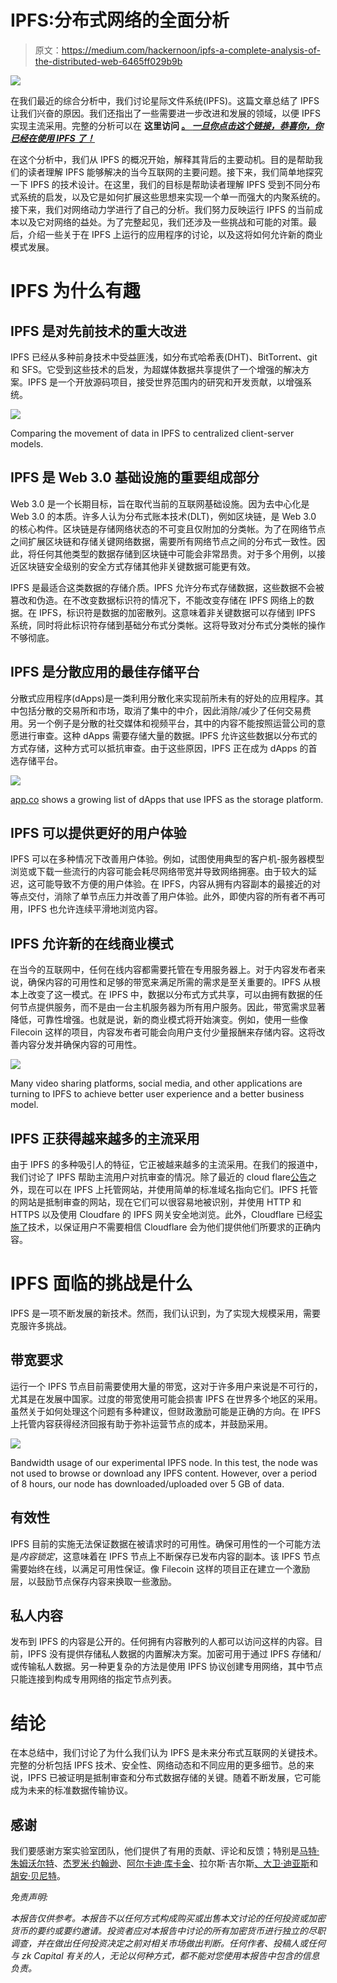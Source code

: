 # IPFS:分布式网络的全面分析

> 原文：<https://medium.com/hackernoon/ipfs-a-complete-analysis-of-the-distributed-web-6465ff029b9b>

![](img/244af8871e365f17165bfc207fb848ea.png)

在我们最近的综合分析中，我们讨论星际文件系统(IPFS)。这篇文章总结了 IPFS 让我们兴奋的原因。我们还指出了一些需要进一步改进和发展的领域，以便 IPFS 实现主流采用。完整的分析可以在 **这里访问 [**。** *一旦你点击这个链接，恭喜你，你已经在使用 IPFS 了！*](https://ipfs.io/ipfs/QmRU1jJ1kNd9fTzjFwM4X9YtA2wfXN1W2eFK7mgTMJ8xgK)**

在这个分析中，我们从 IPFS 的概况开始，解释其背后的主要动机。目的是帮助我们的读者理解 IPFS 能够解决的当今互联网的主要问题。接下来，我们简单地探究一下 IPFS 的技术设计。在这里，我们的目标是帮助读者理解 IPFS 受到不同分布式系统的启发，以及它是如何扩展这些思想来实现一个单一而强大的内聚系统的。接下来，我们对网络动力学进行了自己的分析。我们努力反映运行 IPFS 的当前成本以及它对网络的益处。为了完整起见，我们还涉及一些挑战和可能的对策。最后，介绍一些关于在 IPFS 上运行的应用程序的讨论，以及这将如何允许新的商业模式发展。

# IPFS 为什么有趣

## IPFS 是对先前技术的重大改进

IPFS 已经从多种前身技术中受益匪浅，如分布式哈希表(DHT)、BitTorrent、git 和 SFS。它受到这些技术的启发，为超媒体数据共享提供了一个增强的解决方案。IPFS 是一个开放源码项目，接受世界范围内的研究和开发贡献，以增强系统。

![](img/1bff2f1e27f18990da702cd230599a9f.png)

Comparing the movement of data in IPFS to centralized client-server models.

## IPFS 是 Web 3.0 基础设施的重要组成部分

Web 3.0 是一个长期目标，旨在取代当前的互联网基础设施。因为去中心化是 Web 3.0 的本质。许多人认为分布式账本技术(DLT)，例如区块链，是 Web 3.0 的核心构件。区块链是存储网络状态的不可变且仅附加的分类帐。为了在网络节点之间扩展区块链和存储关键网络数据，需要所有网络节点之间的分布式一致性。因此，将任何其他类型的数据存储到区块链中可能会非常昂贵。对于多个用例，以接近区块链安全级别的安全方式存储其他非关键数据可能更有效。

IPFS 是最适合这类数据的存储介质。IPFS 允许分布式存储数据，这些数据不会被篡改和伪造。在不改变数据标识符的情况下，不能改变存储在 IPFS 网络上的数据。在 IPFS，标识符是数据的加密散列。这意味着非关键数据可以存储到 IPFS 系统，同时将此标识符存储到基础分布式分类帐。这将导致对分布式分类帐的操作不够彻底。

## IPFS 是分散应用的最佳存储平台

分散式应用程序(dApps)是一类利用分散化来实现前所未有的好处的应用程序。其中包括分散的交易所和市场，取消了集中的中介，因此消除/减少了任何交易费用。另一个例子是分散的社交媒体和视频平台，其中的内容不能按照运营公司的意愿进行审查。这种 dApps 需要存储大量的数据。IPFS 允许这些数据以分布式的方式存储，这种方式可以抵抗审查。由于这些原因，IPFS 正在成为 dApps 的首选存储平台。

![](img/7df3b52606cfaf553548739f7f22c8ed.png)

[app.co](https://app.co/platforms/ipfs) shows a growing list of dApps that use IPFS as the storage platform.

## IPFS 可以提供更好的用户体验

IPFS 可以在多种情况下改善用户体验。例如，试图使用典型的客户机-服务器模型浏览或下载一些流行的内容可能会耗尽网络带宽并导致网络拥塞。由于较大的延迟，这可能导致不方便的用户体验。在 IPFS，内容从拥有内容副本的最接近的对等点交付，消除了单节点压力并改善了用户体验。此外，即使内容的所有者不再可用，IPFS 也允许连续平滑地浏览内容。

## IPFS 允许新的在线商业模式

在当今的互联网中，任何在线内容都需要托管在专用服务器上。对于内容发布者来说，确保内容的可用性和足够的带宽来满足所需的需求是至关重要的。IPFS 从根本上改变了这一模式。在 IPFS 中，数据以分布式方式共享，可以由拥有数据的任何节点提供服务，而不是由一台主机服务器为所有用户服务。因此，带宽需求显著降低，可靠性增强。也就是说，新的商业模式将开始演变。例如，使用一些像 Filecoin 这样的项目，内容发布者可能会向用户支付少量报酬来存储内容。这将改善内容分发并确保内容的可用性。

![](img/65aceec08950bdda63fd9047cd40a64f.png)

Many video sharing platforms, social media, and other applications are turning to IPFS to achieve better user experience and a better business model.

## IPFS 正获得越来越多的主流采用

由于 IPFS 的多种吸引人的特征，它正被越来越多的主流采用。在我们的报道中，我们讨论了 IPFS 帮助主流用户对抗审查的情况。除了最近的 cloud flare[公告](https://blog.cloudflare.com/distributed-web-gateway/)之外，现在可以在 IPFS 上托管网站，并使用简单的标准域名指向它们。IPFS 托管的网站是抵制审查的网站，现在它们可以很容易地被识别，并使用 HTTP 和 HTTPS 以及使用 Cloudfare 的 IPFS 网关安全地浏览。此外，Cloudflare 已经[实施了](https://blog.cloudflare.com/e2e-integrity/)技术，以保证用户不需要相信 Cloudflare 会为他们提供他们所要求的正确内容。

# IPFS 面临的挑战是什么

IPFS 是一项不断发展的新技术。然而，我们认识到，为了实现大规模采用，需要克服许多挑战。

## 带宽要求

运行一个 IPFS 节点目前需要使用大量的带宽，这对于许多用户来说是不可行的，尤其是在发展中国家。过度的带宽使用可能会损害 IPFS 在世界多个地区的采用。虽然关于如何处理这个问题有多种建议，但财政激励可能是正确的方向。在 IPFS 上托管内容获得经济回报有助于弥补运营节点的成本，并鼓励采用。

![](img/f4bb4c5dde11568984398ca7b415e859.png)

Bandwidth usage of our experimental IPFS node. In this test, the node was not used to browse or download any IPFS content. However, over a period of 8 hours, our node has downloaded/uploaded over 5 GB of data.

## 有效性

IPFS 目前的实施无法保证数据在被请求时的可用性。确保可用性的一个可能方法是*内容锁定*，这意味着在 IPFS 节点上不断保存已发布内容的副本。该 IPFS 节点需要始终在线，以满足可用性保证。像 Filecoin 这样的项目正在建立一个激励层，以鼓励节点保存内容来换取一些激励。

## 私人内容

发布到 IPFS 的内容是公开的。任何拥有内容散列的人都可以访问这样的内容。目前，IPFS 没有提供存储私人数据的内置解决方案。加密可用于通过 IPFS 存储和/或传输私人数据。另一种更复杂的方法是使用 IPFS 协议创建专用网络，其中节点只能连接到构成专用网络的指定节点列表。

# 结论

在本总结中，我们讨论了为什么我们认为 IPFS 是未来分布式互联网的关键技术。完整的分析包括 IPFS 技术、安全性、网络动态和不同应用的更多细节。总的来说，IPFS 已被证明是抵制审查和分布式数据存储的关键。随着不断发展，它可能成为未来的标准数据传输协议。

## 感谢

我们要感谢方案实验室团队，他们提供了有用的贡献、评论和反馈；特别是[马特·朱姆沃尔特](https://twitter.com/flyingzumwalt)、[杰罗米·约翰逊](https://twitter.com/Whyrusleeping)、[阿尔卡迪·库卡金](https://twitter.com/parkan)、拉尔斯·吉尔斯[、大卫·迪亚斯](https://twitter.com/daviddias)和[胡安·贝尼特](https://twitter.com/juanbenet)。

*免责声明:*

*本报告仅供参考。本报告不以任何方式构成购买或出售本文讨论的任何投资或加密货币的要约或要约邀请。投资者应对本报告中讨论的所有加密货币进行独立的尽职调查，并在做出任何投资决定之前对相关市场做出判断。任何作者、投稿人或任何与 zk Capital 有关的人，无论以何种方式，都不能对您使用本报告中包含的信息负责。*
